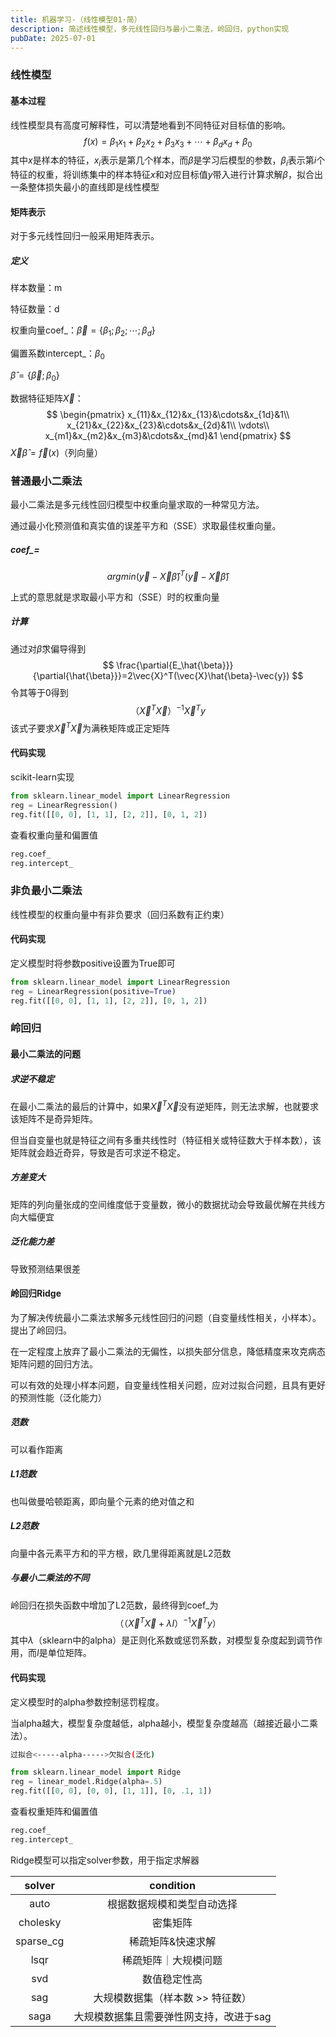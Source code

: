 ```yaml
---
title: 机器学习-（线性模型01·简）
description: 简述线性模型，多元线性回归与最小二乘法，岭回归，python实现
pubDate: 2025-07-01
---
```


### 线性模型

#### 基本过程

线性模型具有高度可解释性，可以清楚地看到不同特征对目标值的影响。
$$
f(x)=\beta_1x_1+\beta_2x_2+\beta_3x_3+\cdots+\beta_dx_d+\beta_0
$$
其中$x$是样本的特征，$x_i$表示是第几个样本，而$\beta$是学习后模型的参数，$\beta_i$表示第$i$个特征的权重，将训练集中的样本特征$x$和对应目标值$y$带入进行计算求解$\beta$，拟合出一条整体损失最小的直线即是线性模型

#### 矩阵表示

对于多元线性回归一般采用矩阵表示。

##### 定义

样本数量：m

特征数量：d

权重向量coef_：$\vec{\beta}=\{\beta_1;\beta_2;\cdots;\beta_d\}$

偏置系数intercept_：$\beta_0$

$\hat{\beta}=\{\vec{\beta};\beta_0\}$

数据特征矩阵$\vec{X}$：
$$
\begin{pmatrix}
x_{11}&x_{12}&x_{13}&\cdots&x_{1d}&1\\
x_{21}&x_{22}&x_{23}&\cdots&x_{2d}&1\\
\vdots\\
x_{m1}&x_{m2}&x_{m3}&\cdots&x_{md}&1
\end{pmatrix}
$$
$\vec{X}\hat{\beta}=\vec{f}(x)$（列向量）

### 普通最小二乘法

最小二乘法是多元线性回归模型中权重向量求取的一种常见方法。

通过最小化预测值和真实值的误差平方和（SSE）求取最佳权重向量。

##### coef_=

$$
argmin(\vec{y}-\vec{X}\hat{\beta})^T(\vec{y}-\vec{X}\hat{\beta})
$$

上式的意思就是求取最小平方和（SSE）时的权重向量

##### 计算

通过对$\hat{\beta}$求偏导得到
$$
\frac{\partial{E_\hat{\beta}}}{\partial{\hat{\beta}}}=2\vec{X}^T(\vec{X}\hat{\beta}-\vec{y})
$$
令其等于0得到
$$
（\vec{X}^T\vec{X}）^{-1}\vec{X}^Ty
$$
该式子要求$\vec{X}^T\vec{X}$为满秩矩阵或正定矩阵

#### 代码实现

scikit-learn实现

```python
from sklearn.linear_model import LinearRegression
reg = LinearRegression()
reg.fit([[0, 0], [1, 1], [2, 2]], [0, 1, 2])
```

查看权重向量和偏置值

```python
reg.coef_
reg.intercept_
```

### 非负最小二乘法

线性模型的权重向量中有非负要求（回归系数有正约束）

#### 代码实现

定义模型时将参数positive设置为True即可

```python
from sklearn.linear_model import LinearRegression
reg = LinearRegression(positive=True)
reg.fit([[0, 0], [1, 1], [2, 2]], [0, 1, 2])
```

### 岭回归

#### 最小二乘法的问题

##### 求逆不稳定

在最小二乘法的最后的计算中，如果$\vec{X}^T\vec{X}$没有逆矩阵，则无法求解，也就要求该矩阵不是奇异矩阵。

但当自变量也就是特征之间有多重共线性时（特征相关或特征数大于样本数），该矩阵就会趋近奇异，导致是否可求逆不稳定。

##### 方差变大

矩阵的列向量张成的空间维度低于变量数，微小的数据扰动会导致最优解在共线方向大幅便宜

##### 泛化能力差

导致预测结果很差

#### 岭回归Ridge

为了解决传统最小二乘法求解多元线性回归的问题（自变量线性相关，小样本）。提出了岭回归。

在一定程度上放弃了最小二乘法的无偏性，以损失部分信息，降低精度来攻克病态矩阵问题的回归方法。

可以有效的处理小样本问题，自变量线性相关问题，应对过拟合问题，且具有更好的预测性能（泛化能力）

##### 范数

可以看作距离

##### L1范数

也叫做曼哈顿距离，即向量个元素的绝对值之和

##### L2范数

向量中各元素平方和的平方根，欧几里得距离就是L2范数

##### 与最小二乘法的不同

岭回归在损失函数中增加了L2范数，最终得到coef_为
$$
（（\vec{X}^T\vec{X}+\lambda I）^{-1}\vec{X}^Ty）
$$
其中$\lambda$（sklearn中的alpha）是正则化系数或惩罚系数，对模型复杂度起到调节作用，而$I$是单位矩阵。

#### 代码实现

定义模型时的alpha参数控制惩罚程度。

当alpha越大，模型复杂度越低，alpha越小，模型复杂度越高（越接近最小二乘法）。

```bash
过拟合<-----alpha----->欠拟合(泛化)
```

```python
from sklearn.linear_model import Ridge
reg = linear_model.Ridge(alpha=.5)
reg.fit([[0, 0], [0, 0], [1, 1]], [0, .1, 1])
```

查看权重矩阵和偏置值

```python
reg.coef_
reg.intercept_
```

Ridge模型可以指定solver参数，用于指定求解器

|  solver   |                condition                |
| :-------: | :-------------------------------------: |
|   auto    |       根据数据规模和类型自动选择        |
| cholesky  |                密集矩阵                 |
| sparse_cg |            稀疏矩阵&快速求解            |
|   lsqr    |          稀疏矩阵｜大规模问题           |
|    svd    |              数值稳定性高               |
|    sag    |    大规模数据集（样本数 >> 特征数）     |
|   saga    | 大规模数据集且需要弹性网支持，改进于sag |

